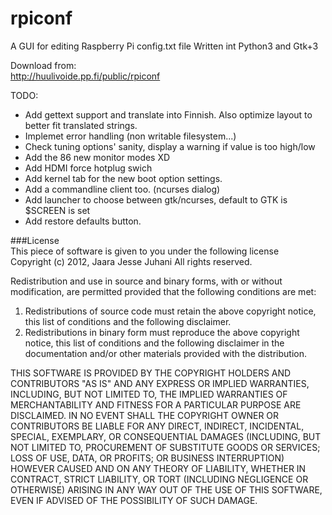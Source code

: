 rpiconf
=======

A GUI for editing Raspberry Pi config.txt file
Written int Python3 and Gtk+3

Download from:  
http://huulivoide.pp.fi/public/rpiconf

TODO:  
* Add gettext support and translate into Finnish. Also optimize layout to better fit translated strings.
* Implemet error handling (non writable filesystem...)
* Check tuning options' sanity, display a warning if value is too high/low
* Add the 86 new monitor modes XD
* Add HDMI force hotplug swich
* Add kernel tab for the new boot option settings.
* Add a commandline client too. (ncurses dialog)
* Add launcher to choose between gtk/ncurses, default to GTK is $SCREEN is set
* Add restore defaults button.

###License  
This piece of software is given to you under the following license  
Copyright (c) 2012, Jaara Jesse Juhani
All rights reserved.

Redistribution and use in source and binary forms, with or without
modification, are permitted provided that the following conditions are met: 

1. Redistributions of source code must retain the above copyright notice, this
   list of conditions and the following disclaimer. 
2. Redistributions in binary form must reproduce the above copyright notice,
   this list of conditions and the following disclaimer in the documentation
   and/or other materials provided with the distribution. 

THIS SOFTWARE IS PROVIDED BY THE COPYRIGHT HOLDERS AND CONTRIBUTORS "AS IS" AND
ANY EXPRESS OR IMPLIED WARRANTIES, INCLUDING, BUT NOT LIMITED TO, THE IMPLIED
WARRANTIES OF MERCHANTABILITY AND FITNESS FOR A PARTICULAR PURPOSE ARE
DISCLAIMED. IN NO EVENT SHALL THE COPYRIGHT OWNER OR CONTRIBUTORS BE LIABLE FOR
ANY DIRECT, INDIRECT, INCIDENTAL, SPECIAL, EXEMPLARY, OR CONSEQUENTIAL DAMAGES
(INCLUDING, BUT NOT LIMITED TO, PROCUREMENT OF SUBSTITUTE GOODS OR SERVICES;
LOSS OF USE, DATA, OR PROFITS; OR BUSINESS INTERRUPTION) HOWEVER CAUSED AND
ON ANY THEORY OF LIABILITY, WHETHER IN CONTRACT, STRICT LIABILITY, OR TORT
(INCLUDING NEGLIGENCE OR OTHERWISE) ARISING IN ANY WAY OUT OF THE USE OF THIS
SOFTWARE, EVEN IF ADVISED OF THE POSSIBILITY OF SUCH DAMAGE.
